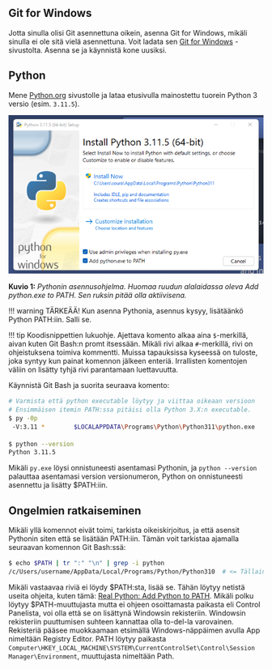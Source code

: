 ## Git for Windows

Jotta sinulla olisi Git asennettuna oikein, asenna Git for Windows, mikäli sinulla ei ole sitä vielä asennettuna. Voit ladata sen [Git for Windows](https://gitforwindows.org/) -sivustolta. Asenna se ja käynnistä kone uusiksi.

## Python

Mene [Python.org](https://www.python.org/) sivustolle ja lataa etusivulla mainostettu tuorein Python 3 versio (esim. `3.11.5`).

![Python asennus](../images/python-311-installer-path.png)

**Kuvio 1:** *Pythonin asennusohjelma. Huomaa ruudun alalaidassa oleva Add python.exe to PATH. Sen ruksin pitää olla aktiivisena.*

!!! warning
    TÄRKEÄÄ! Kun asenna Pythonia, asennus kysyy, lisätäänkö Python PATH:iin. Salli se.

!!! tip
    Koodisnippettien lukuohje. Ajettava komento alkaa aina `$`-merkillä, aivan kuten Git Bash:n promt itsessään. Mikäli rivi alkaa `#`-merkillä, rivi on ohjeistuksena toimiva kommentti. Muissa tapauksissa kyseessä on tuloste, joka syntyy kun painat komennon jälkeen enteriä. Irrallisten komentojen väliin on lisätty tyhjä rivi parantamaan luettavuutta.

Käynnistä Git Bash ja suorita seuraava komento:

```bash
# Varmista että python executable löytyy ja viittaa oikeaan versioon
# Ensimmäisen itemin PATH:ssa pitäisi olla Python 3.X:n executable.
$ py -0p
 -V:3.11 *        $LOCALAPPDATA\Programs\Python\Python311\python.exe

$ python --version
Python 3.11.5
```

Mikäli `py.exe` löysi onnistuneesti asentamasi Pythonin, ja `python --version` palauttaa asentamasi version versionumeron, Python on onnistuneesti asennettu ja lisätty $PATH:iin. 

## Ongelmien ratkaiseminen

Mikäli yllä komennot eivät toimi, tarkista oikeiskirjoitus, ja että asensit Pythonin siten että se lisätään PATH:iin. Tämän voit tarkistaa ajamalla seuraavan komennon Git Bash:ssä:

```bash
$ echo $PATH | tr ":" "\n" | grep -i python
/c/Users/username/AppData/Local/Programs/Python/Python310  # <= Tällainen rivi pitäisi löytyä
```

Mikäli vastaavaa riviä ei löydy $PATH:sta, lisää se. Tähän löytyy netistä useita ohjeita, kuten tämä: [Real Python: Add Python to PATH](https://realpython.com/add-python-to-path/). Mikäli polku löytyy $PATH-muuttujasta mutta ei ohjeen osoittamasta paikasta eli Control Panelista, voi olla että se on lisättynä Windowsin rekisteriin. Windowsin rekisteriin puuttumisen suhteen kannattaa olla to-del-la varovainen. Rekisteriä pääsee muokkaamaan etsimällä Windows-näppäimen avulla App nimeltään Registry Editor. PATH löytyy paikasta `Computer\HKEY_LOCAL_MACHINE\SYSTEM\CurrentControlSet\Control\Session Manager\Environment`, muuttujasta nimeltään Path.